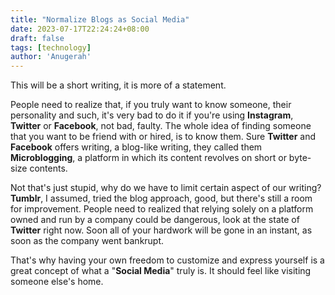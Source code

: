 ```yaml
---
title: "Normalize Blogs as Social Media"
date: 2023-07-17T22:24:24+08:00
draft: false
tags: [technology]
author: 'Anugerah'
---
```


This will be a short writing, it is more of a statement.

People need to realize that, if you truly want to know someone, their personality and such, it's very bad to do it if you're using **Instagram**, **Twitter** or **Facebook**, not bad, faulty. The whole idea of finding someone that you want to be friend with or hired, is to know them. Sure **Twitter** and **Facebook** offers writing, a blog-like writing, they called them **Microblogging**, a platform in which its content revolves on short or byte-size contents.

Not that's just stupid, why do we have to limit certain aspect of our writing? **Tumblr**, I assumed, tried the blog approach, good, but there's still a room for improvement. People need to realized that relying solely on a platform owned and run by a company could be dangerous, look at the state of **Twitter** right now. Soon all of your hardwork will be gone in an instant, as soon as the company went bankrupt.

That's why having your own freedom to customize and express yourself is a great concept of what a "**Social Media**" truly is. It should feel like visiting someone else's home.